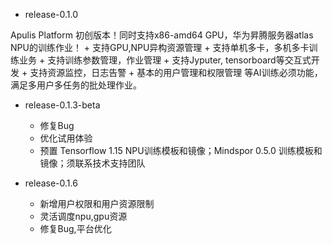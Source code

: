 * release-0.1.0

Apulis Platform 初创版本！同时支持x86-amd64 GPU，华为昇腾服务器atlas NPU的训练作业！
    + 支持GPU,NPU异构资源管理
    + 支持单机多卡，多机多卡训练业务
    + 支持训练参数管理，作业管理
    + 支持Jyputer, tensorboard等交互式开发
    + 支持资源监控，日志告警
    + 基本的用户管理和权限管理
    等AI训练必须功能，满足多用户多任务的批处理作业。

* release-0.1.3-beta

  + 修复Bug
  + 优化试用体验
  + 预置 Tensorflow 1.15 NPU训练模板和镜像；Mindspor 0.5.0 训练模板和镜像；须联系技术支持团队

* release-0.1.6

  + 新增用户权限和用户资源限制
  + 灵活调度npu,gpu资源
  + 修复Bug,平台优化
